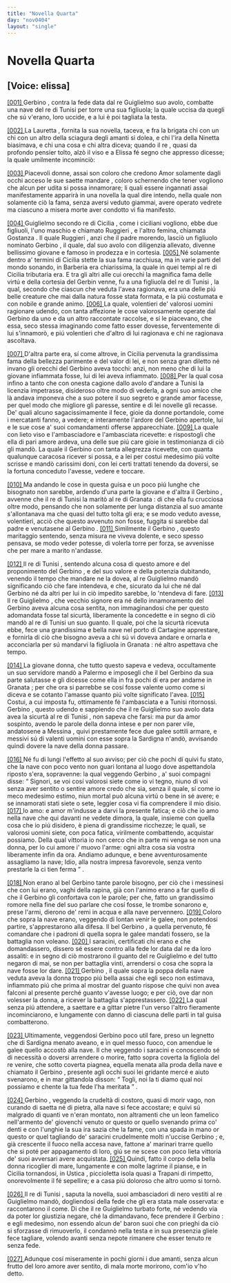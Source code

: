 ```yaml
---
title: "Novella Quarta"
day: "nov0404"
layout: "single"
---
```

<div id="nov0404" type="novella" who="elissa">
 <h1>
  Novella Quarta
 </h1>
 <p>
  <h2>
   [Voice: elissa]
  </h2>
 </p>
 <argument>
  <p>
   <a href="{{ site.baseurl }}enDecameron/nov0404#p04040001">
    [001]
   </a>
   <name persref="gerbino" type="person">
    Gerbino
   </name>
   , contra la fede data dal
   <name persref="reguglielmo" type="person">
    re Guiglielmo
   </name>
   suo avolo, combatte una nave del
   <name persref="retunisi-0404" type="person">
    re di Tunisi
   </name>
   per torre una sua figliuola; la quale uccisa da quegli che s&uacute; v'erano, loro uccide, e a lui &egrave; poi tagliata la testa.
  </p>
 </argument>
 <div3 type="commentary" who="author">
  <p>
   <a href="{{ site.baseurl }}enDecameron/nov0404#p04040002">
    [002]
   </a>
   La
   <name persref="lauretta" type="person">
    Lauretta
   </name>
   , fornita la sua novella, taceva, e fra la brigata chi con un chi con un altro della sciagura degli amanti si dolea, e chi l'ira della
   <name persref="ninettacivada" type="person">
    Ninetta
   </name>
   biasimava, e chi una cosa e chi altra diceva; quando
   <name persref="filostrato" type="person">
    il re
   </name>
   , quasi da profondo pensier tolto, alz&ograve; il viso e a
   <name persref="elissa" type="person">
    Elissa
   </name>
   f&eacute; segno che appresso dicesse; la quale umilmente incominci&ograve;:
  </p>
 </div3>
 <div3 type="commentary" who="elissa">
  <p>
   <a href="{{ site.baseurl }}enDecameron/nov0404#p04040003">
    [003]
   </a>
   Piacevoli donne, assai son coloro che credono Amor solamente dagli occhi acceso le sue saette mandare , coloro schernendo che tener vogliono che alcun per udita si possa innamorare; li quali essere ingannati assai manifestamente apparir&agrave; in una novella la qual dire intendo, nella quale non solamente ci&ograve; la fama, senza aversi veduto giammai, avere operato vedrete ma ciascuno a misera morte aver condotto vi fia manifesto.
  </p>
 </div3>
 <p>
  <a href="{{ site.baseurl }}enDecameron/nov0404#p04040004">
   [004]
  </a>
  <name persref="reguglielmo" type="person">
   Guiglielmo
  </name>
  secondo re di
  <name placeref="sicilia" type="place">
   Cicilia
  </name>
  , come i ciciliani vogliono, ebbe due figliuoli, l'uno maschio e chiamato
  <name persref="ruggieri-0404" type="person">
   Ruggieri
  </name>
  , e l'altro femina, chiamata
  <name persref="gostanza-0404" type="person">
   Gostanza
  </name>
  . Il quale
  <name persref="ruggieri-0404" type="person">
   Ruggieri
  </name>
  , anzi che il padre morendo, lasci&ograve; un figliuolo nominato
  <name persref="gerbino" type="person">
   Gerbino
  </name>
  , il quale, dal suo avolo con diligenzia allevato, divenne bellissimo giovane e famoso in prodezza e in cortesia.
  <a href="{{ site.baseurl }}enDecameron/nov0404#p04040005">
   [005]
  </a>
  N&eacute; solamente dentro a' termini di
  <name placeref="sicilia" type="place">
   Cicilia
  </name>
  stette la sua fama racchiusa, ma in varie parti del mondo sonando, in
  <name placeref="barberia" type="place">
   Barberia
  </name>
  era chiarissima, la quale in quei tempi al
  <name persref="reguglielmo" type="person">
   re di Cicilia
  </name>
  tributaria era. E tra gli altri alle cui orecchi la magnifica fama delle virt&uacute; e della cortesia del
  <name persref="gerbino" type="person">
   Gerbin
  </name>
  venne, fu a una
  <name persref="principessatunisi-0404" type="person">
   figliuola
  </name>
  del
  <name persref="retunisi-0404" type="person">
   re di Tunisi
  </name>
  , la qual, secondo che ciascun che veduta l'avea ragionava, era una delle pi&uacute; belle creature che mai dalla natura fosse stata formata, e la pi&uacute; costumata e con nobile e grande animo.
  <a href="{{ site.baseurl }}enDecameron/nov0404#p04040006">
   [006]
  </a>
  La quale, volentieri de' valorosi uomini ragionare udendo, con tanta affezione le cose valorosamente operate dal
  <name persref="gerbino" type="person">
   Gerbino
  </name>
  da uno e da un altro raccontate raccolse, e s&iacute; le piacevano, che essa, seco stessa imaginando come fatto esser dovesse, ferventemente di lui s'innamor&ograve;, e pi&uacute; volentieri che d'altro di lui ragionava e chi ne ragionava ascoltava.
 </p>
 <p>
  <a href="{{ site.baseurl }}enDecameron/nov0404#p04040007">
   [007]
  </a>
  D'altra parte era, s&iacute; come altrove, in
  <name placeref="sicilia" type="place">
   Cicilia
  </name>
  pervenuta la grandissima fama della bellezza parimente e del valor di lei, e non senza gran diletto n&eacute; invano gli orecchi del
  <name persref="gerbino" type="person">
   Gerbino
  </name>
  aveva tocchi: anzi, non meno che di lui la giovane infiammata fosse, lui di lei aveva infiammato.
  <a href="{{ site.baseurl }}enDecameron/nov0404#p04040008">
   [008]
  </a>
  Per la qual cosa infino a tanto che con onesta cagione dallo avolo d'andare a
  <name placeref="tunisi" type="place">
   Tunisi
  </name>
  la licenzia impetrasse, disideroso oltre modo di vederla, a ogni suo amico che l&agrave; andava imponeva che a suo potere il suo segreto e grande amor facesse, per quel modo che migliore gli paresse, sentire e di lei novelle gli recasse. De' quali alcuno sagacissimamente il fece, gioie da donne portandole, come i mercatanti fanno, a vedere; e interamente l'ardore del
  <name persref="gerbino" type="person">
   Gerbino
  </name>
  apertole, lui e le sue cose a' suoi comandamenti offerse apparecchiate.
  <a href="{{ site.baseurl }}enDecameron/nov0404#p04040009">
   [009]
  </a>
  La quale con lieto viso e l'ambasciadore e l'ambasciata ricevette: e rispostogli che ella di pari amore ardeva, una delle sue pi&uacute; care gioie in testimonianza di ci&ograve; gli mand&ograve;. La quale il
  <name persref="gerbino" type="person">
   Gerbino
  </name>
  con tanta allegrezza ricevette, con quanta qualunque caracosa ricever si possa, e a lei per costui medesimo pi&uacute; volte scrisse e mand&ograve; carissimi doni, con lei certi trattati tenendo da doversi, se la fortuna conceduto l'avesse, vedere e toccare.
 </p>
 <p>
  <a href="{{ site.baseurl }}enDecameron/nov0404#p04040010">
   [010]
  </a>
  Ma andando le cose in questa guisa e un poco pi&uacute; lunghe che bisognato non sarebbe, ardendo d'una parte la giovane e d'altra il
  <name persref="gerbino" type="person">
   Gerbino
  </name>
  , avvenne che il
  <name persref="retunisi-0404" type="person">
   re di Tunisi
  </name>
  la marit&ograve; al
  <name persref="regranada-0404" type="person">
   re di Granata
  </name>
  : di che ella fu crucciosa oltre modo, pensando che non solamente per lunga distanzia al suo amante s'allontanava ma che quasi del tutto tolta gli era; e se modo veduto avesse, volentieri, acci&ograve; che questo avvenuto non fosse, fuggita si sarebbe dal padre e venutasene al
  <name persref="gerbino" type="person">
   Gerbino
  </name>
  .
  <a href="{{ site.baseurl }}enDecameron/nov0404#p04040011">
   [011]
  </a>
  Similmente il
  <name persref="gerbino" type="person">
   Gerbino
  </name>
  , questo maritaggio sentendo, senza misura ne viveva dolente, e seco spesso pensava, se modo veder potesse, di volerla torre per forza, se avvenisse che per mare a marito n'andasse.
 </p>
 <p>
  <a href="{{ site.baseurl }}enDecameron/nov0404#p04040012">
   [012]
  </a>
  Il
  <name persref="retunisi-0404" type="person">
   re di Tunisi
  </name>
  , sentendo alcuna cosa di questo amore e del proponimento del
  <name persref="gerbino" type="person">
   Gerbino
  </name>
  , e del suo valore e della potenzia dubitando, venendo il tempo che mandare ne la dovea, al re
  <name persref="reguglielmo" type="person">
   Guiglielmo
  </name>
  mand&ograve; significando ci&ograve; che fare intendeva, e che, sicurato da lui che n&eacute; dal
  <name persref="gerbino" type="person">
   Gerbino
  </name>
  n&eacute; da altri per lui in ci&ograve; impedito sarebbe, lo 'ntendeva di fare.
  <a href="{{ site.baseurl }}enDecameron/nov0404#p04040013">
   [013]
  </a>
  Il re
  <name persref="reguglielmo" type="person">
   Guiglielmo
  </name>
  , che vecchio signore era n&eacute; dello innamoramento del
  <name persref="gerbino" type="person">
   Gerbino
  </name>
  aveva alcuna cosa sentita, non immaginandosi che per questo adomandata fosse tal sicurt&agrave;, liberamente la concedette e in segno di ci&ograve; mand&ograve; al
  <name persref="retunisi-0404" type="person">
   re di Tunisi
  </name>
  un suo guanto. Il quale, poi che la sicurt&agrave; ricevuta ebbe, fece una grandissima e bella nave nel porto di
  <name placeref="cartagine" type="place">
   Cartagine
  </name>
  apprestare, e fornirla di ci&ograve; che bisogno aveva a chi s&uacute; vi doveva andare e ornarla e acconciarla per s&uacute; mandarvi la figliuola in
  <name placeref="granada" type="place">
   Granata
  </name>
  : n&eacute; altro aspettava che tempo.
 </p>
 <p>
  <a href="{{ site.baseurl }}enDecameron/nov0404#p04040014">
   [014]
  </a>
  La giovane donna, che tutto questo sapeva e vedeva, occultamente un suo servidore mand&ograve; a
  <name placeref="palermo" type="place">
   Palermo
  </name>
  e imposegli che il bel
  <name persref="gerbino" type="person">
   Gerbino
  </name>
  da sua parte salutasse e gli dicesse come ella in fra pochi d&iacute; era per andarne in
  <name placeref="granada" type="place">
   Granata
  </name>
  ; per che ora si parrebbe se cos&iacute; fosse valente uomo come si diceva e se cotanto l'amasse quanto pi&uacute; volte significato l'avea.
  <a href="{{ site.baseurl }}enDecameron/nov0404#p04040015">
   [015]
  </a>
  Costui, a cui imposta fu, ottimamente f&eacute; l'ambasciata e a
  <name placeref="tunisi" type="place">
   Tunisi
  </name>
  ritornossi.
  <name persref="gerbino" type="person">
   Gerbino
  </name>
  , questo udendo e sappiendo che il re
  <name persref="reguglielmo" type="person">
   Guiglielmo
  </name>
  suo avolo data avea la sicurt&agrave; al
  <name persref="retunisi-0404" type="person">
   re di Tunisi
  </name>
  , non sapeva che farsi: ma pur da amor sospinto, avendo le parole della donna intese e per non parer vile, andatosene a
  <name placeref="messina" type="place">
   Messina
  </name>
  , quivi prestamente fece due galee sottili armare, e messivi s&uacute; di valenti uomini con esse sopra la
  <name placeref="sardegna" type="place">
   Sardigna
  </name>
  n'and&ograve;, avvisando quindi dovere la nave della donna passare.
 </p>
 <p>
  <a href="{{ site.baseurl }}enDecameron/nov0404#p04040016">
   [016]
  </a>
  N&eacute; fu di lungi l'effetto al suo avviso; per ci&ograve; che pochi d&iacute; quivi fu stato, che la nave con poco vento non guari lontana al luogo dove aspettandola riposto s'era, sopravenne: la qual veggendo
  <name persref="gerbino" type="person">
   Gerbino
  </name>
  , a' suoi compagni disse:
  <q direct="unspecified" who="gerbino">
   Signori, se voi cos&iacute; valorosi siete come io vi tegno, niuno di voi senza aver sentito o sentire amore credo che sia, senza il quale, s&iacute; come io meco medesimo estimo, niun mortal pu&ograve; alcuna virt&uacute; o bene in s&eacute; avere; e se innamorati stati siete o sete, leggier cosa vi fia comprendere il mio disio.
   <a href="{{ site.baseurl }}enDecameron/nov0404#p04040017">
    [017]
   </a>
   Io amo: e amor m'indusse a darvi la presente fatica; e ci&ograve; che io amo nella nave che qui davanti ne vedete dimora, la quale, insieme con quella cosa che io pi&uacute; disidero, &egrave; piena di grandissime ricchezze; le quali, se valorosi uomini siete, con poca fatica, virilmente combattendo, acquistar possiamo. Della qual vittoria io non cerco che in parte mi venga se non una donna, per lo cui amore i' muovo l'arme: ogni altra cosa sia vostra liberamente infin da ora. Andiamo adunque, e bene avventurosamente assagliamo la nave; Idio, alla nostra impresa favorevole, senza vento prestarle la ci tien ferma
  </q>
  .
 </p>
 <p>
  <a href="{{ site.baseurl }}enDecameron/nov0404#p04040018">
   [018]
  </a>
  Non erano al bel
  <name persref="gerbino" type="person">
   Gerbino
  </name>
  tante parole bisogno, per ci&ograve; che i messinesi che con lui erano, vaghi della rapina, gi&agrave; con l'animo erano a far quello di che il
  <name persref="gerbino" type="person">
   Gerbino
  </name>
  gli confortava con le parole; per che, fatto un grandissimo romore nella fine del suo parlare che cos&iacute; fosse, le trombe sonarono e, prese l'armi, dierono de' remi in acqua e alla nave pervennero.
  <a href="{{ site.baseurl }}enDecameron/nov0404#p04040019">
   [019]
  </a>
  Coloro che sopra la nave erano, veggendo di lontan venir le galee, non potendosi partire, s'apprestarono alla difesa. Il bel
  <name persref="gerbino" type="person">
   Gerbino
  </name>
  , a quella pervenuto, f&eacute; comandare che i padroni di quella sopra le galee mandati fossero, se la battaglia non voleano.
  <a href="{{ site.baseurl }}enDecameron/nov0404#p04040020">
   [020]
  </a>
  I saracini, certificati chi erano e che domandassero, dissero s&eacute; essere contro alla fede lor data dal re da loro assaliti: e in segno di ci&ograve; mostrarono il guanto del re
  <name persref="reguglielmo" type="person">
   Guiglielmo
  </name>
  e del tutto negaron di mai, se non per battaglia vinti, arrendersi o cosa che sopra la nave fosse lor dare.
  <a href="{{ site.baseurl }}enDecameron/nov0404#p04040021">
   [021]
  </a>
  <name persref="gerbino" type="person">
   Gerbino
  </name>
  , il quale sopra la poppa della nave veduta aveva la donna troppo pi&uacute; bella assai che egli seco non estimava, infiammato pi&uacute; che prima al mostrar del guanto rispose che quivi non avea falconi al presente perch&eacute; guanto v'avesse luogo; e per ci&ograve;, ove dar non volesser la donna, a ricever la battaglia s'apprestassero.
  <a href="{{ site.baseurl }}enDecameron/nov0404#p04040022">
   [022]
  </a>
  La qual senza pi&uacute; attendere, a saettare e a gittar pietre l'un verso l'altro fieramente incominciarono, e lungamente con danno di ciascuna delle parti in tal guisa combatterono.
 </p>
 <p>
  <a href="{{ site.baseurl }}enDecameron/nov0404#p04040023">
   [023]
  </a>
  Ultimamente, veggendosi
  <name persref="gerbino" type="person">
   Gerbino
  </name>
  poco util fare, preso un legnetto che di
  <name placeref="sardegna" type="place">
   Sardigna
  </name>
  menato aveano, e in quel messo fuoco, con amendue le galee quello accost&ograve; alla nave. Il che veggendo i saracini e conoscendo s&eacute; di necessit&agrave; o doversi arrendere o morire, fatto sopra coverta la figliola del re venire, che sotto coverta piagnea, equella menata alla proda della nave e chiamato il
  <name persref="gerbino" type="person">
   Gerbino
  </name>
  , presente agli occhi suoi lei gridante merc&eacute; e aiuto svenarono, e in mar gittandola disson:
  <q direct="unspecified" who="saraceni-0404">
   Togli, noi la ti diamo qual noi possiamo e chente la tua fede l'ha meritata
  </q>
  .
 </p>
 <p>
  <a href="{{ site.baseurl }}enDecameron/nov0404#p04040024">
   [024]
  </a>
  <name persref="gerbino" type="person">
   Gerbino
  </name>
  , veggendo la crudelt&agrave; di costoro, quasi di morir vago, non curando di saetta n&eacute; di pietra, alla nave si fece accostare; e quivi s&uacute; malgrado di quanti ve n'eran montato, non altramenti che un leon famelico nell'armento de' giovenchi venuto or questo or quello svenando prima co' denti e con l'unghie la sua ira sazia che la fame, con una spada in mano or questo or quel tagliando de' saracini crudelmente molti n'uccise
  <name persref="gerbino" type="person">
   Gerbino
  </name>
  ; e, gi&agrave; crescente il fuoco nella accesa nave, fattone a' marinari trarre quello che si pot&eacute; per appagamento di loro, gi&uacute; se ne scese con poco lieta vittoria de' suoi avversari avere acquistata.
  <a href="{{ site.baseurl }}enDecameron/nov0404#p04040025">
   [025]
  </a>
  Quindi, fatto il corpo della bella donna ricoglier di mare, lungamente e con molte lagrime il pianse, e in
  <name placeref="sicilia" type="place">
   Cicilia
  </name>
  tornandosi, in
  <name placeref="ustica" type="place">
   Ustica
  </name>
  , piccioletta isola quasi a
  <name placeref="trapani" type="place">
   Trapani
  </name>
  di rimpetto, onorevolmente il f&eacute; sepellire; e a casa pi&uacute; doloroso che altro uomo si torn&ograve;.
 </p>
 <p>
  <a href="{{ site.baseurl }}enDecameron/nov0404#p04040026">
   [026]
  </a>
  Il
  <name persref="retunisi-0404" type="person">
   re di Tunisi
  </name>
  , saputa la novella, suoi ambasciadori di nero vestiti al re
  <name persref="reguglielmo" type="person">
   Guiglielmo
  </name>
  mand&ograve;, dogliendosi della fede che gli era stata male osservata: e raccontarono il come. Di che il re
  <name persref="reguglielmo" type="person">
   Guiglielmo
  </name>
  turbato forte, n&eacute; vedendo via da poter lor giustizia negare, ch&eacute; la dimandavano, fece prendere il
  <name persref="gerbino" type="person">
   Gerbino
  </name>
  : e egli medesimo, non essendo alcun de' baron suoi che con prieghi da ci&ograve; si sforzasse di rimuoverlo, il condann&ograve; nella testa e in sua presenzia gliele fece tagliare, volendo avanti senza nepote rimanere che esser tenuto re senza fede.
 </p>
 <p>
  <a href="{{ site.baseurl }}enDecameron/nov0404#p04040027">
   [027]
  </a>
  Adunque cos&iacute; miseramente in pochi giorni i due amanti, senza alcun frutto del loro amore aver sentito, di mala morte morirono, com'io v'ho detto.
 </p>
</div>